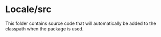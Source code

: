 # Locale/src

This folder contains source code that will automatically be added to the classpath when
the package is used.
